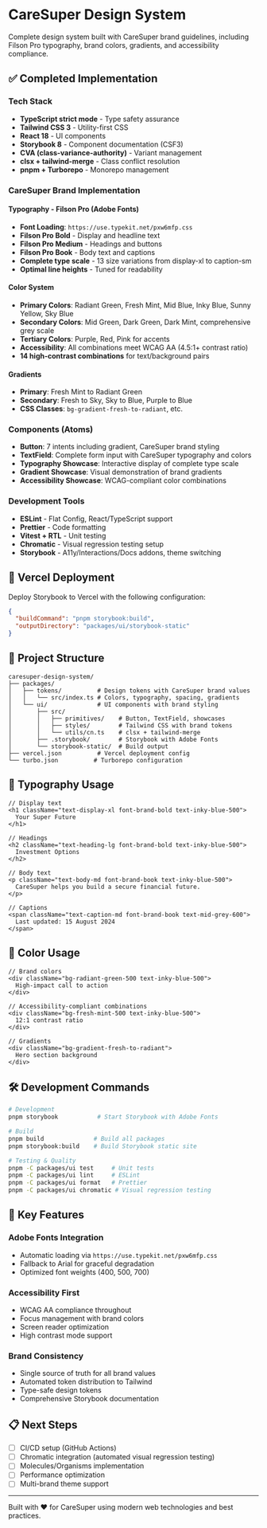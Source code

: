 # CareSuper Design System

Complete design system built with CareSuper brand guidelines, including Filson Pro typography, brand colors, gradients, and accessibility compliance.

## ✅ Completed Implementation

### Tech Stack

- **TypeScript strict mode** - Type safety assurance
- **Tailwind CSS 3** - Utility-first CSS
- **React 18** - UI components
- **Storybook 8** - Component documentation (CSF3)
- **CVA (class-variance-authority)** - Variant management
- **clsx + tailwind-merge** - Class conflict resolution
- **pnpm + Turborepo** - Monorepo management

### CareSuper Brand Implementation

#### Typography - Filson Pro (Adobe Fonts)

- **Font Loading**: `https://use.typekit.net/pxw6mfp.css`
- **Filson Pro Bold** - Display and headline text
- **Filson Pro Medium** - Headings and buttons
- **Filson Pro Book** - Body text and captions
- **Complete type scale** - 13 size variations from display-xl to caption-sm
- **Optimal line heights** - Tuned for readability

#### Color System

- **Primary Colors**: Radiant Green, Fresh Mint, Mid Blue, Inky Blue, Sunny Yellow, Sky Blue
- **Secondary Colors**: Mid Green, Dark Green, Dark Mint, comprehensive grey scale
- **Tertiary Colors**: Purple, Red, Pink for accents
- **Accessibility**: All combinations meet WCAG AA (4.5:1+ contrast ratio)
- **14 high-contrast combinations** for text/background pairs

#### Gradients

- **Primary**: Fresh Mint to Radiant Green
- **Secondary**: Fresh to Sky, Sky to Blue, Purple to Blue
- **CSS Classes**: `bg-gradient-fresh-to-radiant`, etc.

### Components (Atoms)

- **Button**: 7 intents including gradient, CareSuper brand styling
- **TextField**: Complete form input with CareSuper typography and colors
- **Typography Showcase**: Interactive display of complete type scale
- **Gradient Showcase**: Visual demonstration of brand gradients
- **Accessibility Showcase**: WCAG-compliant color combinations

### Development Tools

- **ESLint** - Flat Config, React/TypeScript support
- **Prettier** - Code formatting
- **Vitest + RTL** - Unit testing
- **Chromatic** - Visual regression testing setup
- **Storybook** - A11y/Interactions/Docs addons, theme switching

## 🚀 Vercel Deployment

Deploy Storybook to Vercel with the following configuration:

```json
{
  "buildCommand": "pnpm storybook:build",
  "outputDirectory": "packages/ui/storybook-static"
}
```

## 📁 Project Structure

```
caresuper-design-system/
├── packages/
│   ├── tokens/          # Design tokens with CareSuper brand values
│   │   └── src/index.ts # Colors, typography, spacing, gradients
│   └── ui/              # UI components with brand styling
│       ├── src/
│       │   ├── primitives/    # Button, TextField, showcases
│       │   ├── styles/        # Tailwind CSS with brand tokens
│       │   └── utils/cn.ts    # clsx + tailwind-merge
│       ├── .storybook/        # Storybook with Adobe Fonts
│       └── storybook-static/  # Build output
├── vercel.json          # Vercel deployment config
└── turbo.json          # Turborepo configuration
```

## 🎨 Typography Usage

```tsx
// Display text
<h1 className="text-display-xl font-brand-bold text-inky-blue-500">
  Your Super Future
</h1>

// Headings
<h2 className="text-heading-lg font-brand-bold text-inky-blue-500">
  Investment Options
</h2>

// Body text
<p className="text-body-md font-brand-book text-inky-blue-500">
  CareSuper helps you build a secure financial future.
</p>

// Captions
<span className="text-caption-md font-brand-book text-mid-grey-600">
  Last updated: 15 August 2024
</span>
```

## 🌈 Color Usage

```tsx
// Brand colors
<div className="bg-radiant-green-500 text-inky-blue-500">
  High-impact call to action
</div>

// Accessibility-compliant combinations
<div className="bg-fresh-mint-500 text-inky-blue-500">
  12:1 contrast ratio
</div>

// Gradients
<div className="bg-gradient-fresh-to-radiant">
  Hero section background
</div>
```

## 🛠 Development Commands

```bash
# Development
pnpm storybook           # Start Storybook with Adobe Fonts

# Build
pnpm build              # Build all packages
pnpm storybook:build    # Build Storybook static site

# Testing & Quality
pnpm -C packages/ui test     # Unit tests
pnpm -C packages/ui lint     # ESLint
pnpm -C packages/ui format   # Prettier
pnpm -C packages/ui chromatic # Visual regression testing
```

## 🎯 Key Features

### Adobe Fonts Integration

- Automatic loading via `https://use.typekit.net/pxw6mfp.css`
- Fallback to Arial for graceful degradation
- Optimized font weights (400, 500, 700)

### Accessibility First

- WCAG AA compliance throughout
- Focus management with brand colors
- Screen reader optimization
- High contrast mode support

### Brand Consistency

- Single source of truth for all brand values
- Automated token distribution to Tailwind
- Type-safe design tokens
- Comprehensive Storybook documentation

## 📋 Next Steps

- [ ] CI/CD setup (GitHub Actions)
- [ ] Chromatic integration (automated visual regression testing)
- [ ] Molecules/Organisms implementation
- [ ] Performance optimization
- [ ] Multi-brand theme support

---

Built with ❤️ for CareSuper using modern web technologies and best practices.
